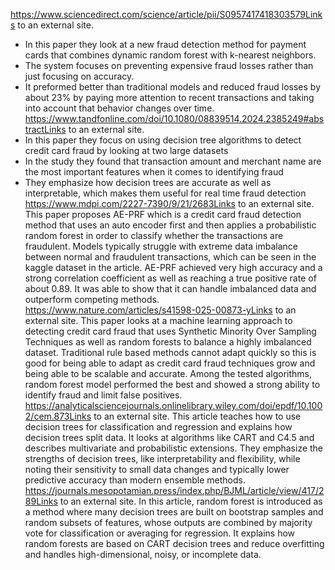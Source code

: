 https://www.sciencedirect.com/science/article/pii/S0957417418303579Links to an external site.
- In this paper they look at a new fraud detection method for payment cards that combines dynamic random forest with k-nearest neighbors.
- The system focuses on preventing expensive fraud losses rather than just focusing on accuracy.
- It preformed better than traditional models and reduced fraud losses by about 23% by paying more attention to recent transactions and taking into account that behavior changes over time.
https://www.tandfonline.com/doi/10.1080/08839514.2024.2385249#abstractLinks to an external site.
- In this paper they focus on using decision tree algorithms to detect credit card fraud by looking at two large datasets
- In the study they found that transaction amount and merchant name are the most important features when it comes to identifying fraud
- They emphasize how decision trees are accurate as well as interpretable, which makes them useful for real time fraud detection
https://www.mdpi.com/2227-7390/9/21/2683Links to an external site.
This paper proposes AE-PRF which is a credit card fraud detection method that uses an auto encoder first and then applies a probabilistic random forest in order to classify whether the transactions are fraudulent. Models typically struggle with extreme data imbalance between normal and fraudulent transactions, which can be seen in the kaggle dataset in the article. AE-PRF achieved very high accuracy and a strong correlation coefficient as well as reaching a true positive rate of about 0.89. It was able to show that it can handle imbalanced data and outperform competing methods.
https://www.nature.com/articles/s41598-025-00873-yLinks to an external site.
This paper looks at a machine learning approach to detecting credit card fraud that uses Synthetic Minority Over Sampling Techniques as well as random forests to balance a highly imbalanced dataset. Traditional rule based methods cannot adapt quickly so this is good for being able to adapt as credit card fraud techniques grow and being able to be scalable and accurate. Among the tested algorithms, random forest model performed the best and showed a strong ability to identify fraud and limit false positives.
https://analyticalsciencejournals.onlinelibrary.wiley.com/doi/epdf/10.1002/cem.873Links to an external site.
This article teaches how to use decision trees for classification and regression and explains how decision trees split data. It looks at algorithms like CART and C4.5 and describes multivariate and probabilistic extensions. They emphasize the strengths of decision trees, like interpretability and flexibility, while noting their sensitivity to small data changes and typically lower predictive accuracy than modern ensemble methods. 
https://journals.mesopotamian.press/index.php/BJML/article/view/417/289Links to an external site.
In this article, random forest is introduced as a method where many decision trees are built on bootstrap samples and random subsets of features, whose outputs are combined by majority vote for classification or averaging for regression. It explains how random forests are based on CART decision trees and reduce overfitting and handles high-dimensional, noisy, or incomplete data.

